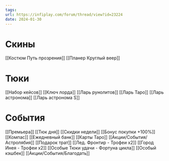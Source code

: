 ```yaml
---
tags: 
url: https://infiplay.com/forum/thread/view?id=23224
date: 2024-01-30
---
```

# Скины
[[Костюм Путь прозрения]]
[[Планер Круглый веер]]


# Тюки
[[Набор кейсов]]
[[Ключ лорда]]
[[Ларь рунолитов]]
[[Ларь Таро]]
[[Ларь астронома]]
[[Ларь астронома S]]

# События
[[Премьера]]
[[Тюк дня]]
[[Скидки недели]]
[[Бонус покупки +100%]]
[[Компас]]
[[Ежедневный банк]]
[[Карты Таро]]
[[Акции/События/Астролябия]]
[[Подарок трат]]
[[Лед. Фронтир - Трофеи х2]]
[[Город Инея  - Трофеи х2]]
[[Особые Тюки удачи - Фортуна цикла]]
[[Особый кэшбек]]
[[Акции/События/Благодать]]
